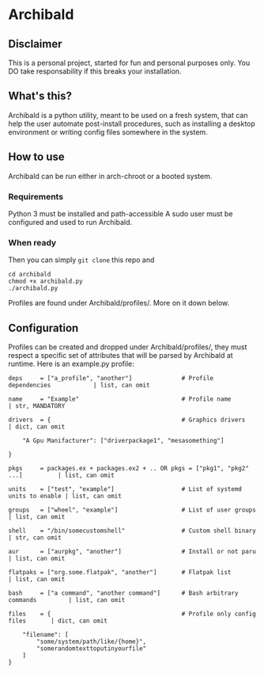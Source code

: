 # Archibald
## Disclaimer
This is a personal project, started for fun and personal purposes only. You DO take responsability if this breaks your installation. 

## What's this?
Archibald is a python utility, meant to be used on a fresh system, that can help the user automate post-install procedures, such as installing a desktop environment or writing config files somewhere in the system.

## How to use
Archibald can be run either in arch-chroot or a booted system.
### Requirements
Python 3 must be installed and path-accessible
A sudo user must be configured and used to run Archibald.
### When ready
Then you can simply ```git clone``` this repo and
```
cd archibald
chmod +x archibald.py
./archibald.py
```
Profiles are found under Archibald/profiles/. More on it down below.

## Configuration
Profiles can be created and dropped under Archibald/profiles/, they must respect a specific set of attributes that will be parsed by Archibald at runtime. Here is an example.py profile:
```
deps     = ["a_profile", "another"]              # Profile dependencies            | list, can omit

name     = "Example"                             # Profile name                    | str, MANDATORY
        
drivers  = {                                     # Graphics drivers                | dict, can omit

    "A Gpu Manifacturer": ["driverpackage1", "mesasomething"]

}
    
pkgs     = packages.ex + packages.ex2 + .. OR pkgs = ["pkg1", "pkg2" ...]          | list, can omit
    
units    = ["test", "example"]                   # List of systemd units to enable | list, can omit
    
groups   = ["wheel", "example"]                  # List of user groups             | list, can omit
    
shell    = "/bin/somecustomshell"                # Custom shell binary             | str, can omit
    
aur      = ["aurpkg", "another"]                 # Install or not paru             | list, can omit

flatpaks = ["org.some.flatpak", "another"]       # Flatpak list                    | list, can omit

bash     = ["a command", "another command"]      # Bash arbitrary commands         | list, can omit

files    = {                                     # Profile only config files       | dict, can omit
        
    "filename": [
        "some/system/path/like/{home}",
        "somerandomtexttoputinyourfile"
    ]
}
```